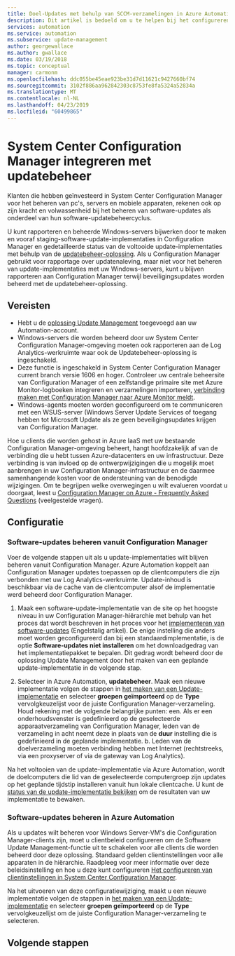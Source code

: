 ```yaml
---
title: Doel-Updates met behulp van SCCM-verzamelingen in Azure Automation - updatebeheer
description: Dit artikel is bedoeld om u te helpen bij het configureren van System Center Configuration Manager met deze oplossing voor het beheren van updates van met SCCM beheerde computers.
services: automation
ms.service: automation
ms.subservice: update-management
author: georgewallace
ms.author: gwallace
ms.date: 03/19/2018
ms.topic: conceptual
manager: carmonm
ms.openlocfilehash: ddc055be45eae923be31d7d11621c9427660bf74
ms.sourcegitcommit: 3102f886aa962842303c8753fe8fa5324a52834a
ms.translationtype: MT
ms.contentlocale: nl-NL
ms.lasthandoff: 04/23/2019
ms.locfileid: "60499865"
---
```

# <a name="integrate-system-center-configuration-manager-with-update-management"></a>System Center Configuration Manager integreren met updatebeheer

Klanten die hebben geïnvesteerd in System Center Configuration Manager voor het beheren van pc's, servers en mobiele apparaten, rekenen ook op zijn kracht en volwassenheid bij het beheren van software-updates als onderdeel van hun software-updatebeheercyclus.

U kunt rapporteren en beheerde Windows-servers bijwerken door te maken en vooraf staging-software-update-implementaties in Configuration Manager en gedetailleerde status van de voltooide update-implementaties met behulp van de [updatebeheer-oplossing](automation-update-management.md). Als u Configuration Manager gebruikt voor rapportage over updatenaleving, maar niet voor het beheren van update-implementaties met uw Windows-servers, kunt u blijven rapporteren aan Configuration Manager terwijl beveiligingsupdates worden beheerd met de updatebeheer-oplossing.

## <a name="prerequisites"></a>Vereisten

* Hebt u de [oplossing Update Management](automation-update-management.md) toegevoegd aan uw Automation-account.
* Windows-servers die worden beheerd door uw System Center Configuration Manager-omgeving moeten ook rapporteren aan de Log Analytics-werkruimte waar ook de Updatebeheer-oplossing is ingeschakeld.
* Deze functie is ingeschakeld in System Center Configuration Manager current branch versie 1606 en hoger. Controleer uw centrale beheersite van Configuration Manager of een zelfstandige primaire site met Azure Monitor-logboeken integreren en verzamelingen importeren, [verbinding maken met Configuration Manager naar Azure Monitor meldt](../azure-monitor/platform/collect-sccm.md).  
* Windows-agents moeten worden geconfigureerd om te communiceren met een WSUS-server (Windows Server Update Services of toegang hebben tot Microsoft Update als ze geen beveiligingsupdates krijgen van Configuration Manager.   

Hoe u clients die worden gehost in Azure IaaS met uw bestaande Configuration Manager-omgeving beheert, hangt hoofdzakelijk af van de verbinding die u hebt tussen Azure-datacenters en uw infrastructuur. Deze verbinding is van invloed op de ontwerpwijzigingen die u mogelijk moet aanbrengen in uw Configuration Manager-infrastructuur en de daarmee samenhangende kosten voor de ondersteuning van de benodigde wijzigingen. Om te begrijpen welke overwegingen u wilt evalueren voordat u doorgaat, leest u [Configuration Manager on Azure - Frequently Asked Questions](/sccm/core/understand/configuration-manager-on-azure#networking) (veelgestelde vragen).

## <a name="configuration"></a>Configuratie

### <a name="manage-software-updates-from-configuration-manager"></a>Software-updates beheren vanuit Configuration Manager 

Voer de volgende stappen uit als u update-implementaties wilt blijven beheren vanuit Configuration Manager. Azure Automation koppelt aan Configuration Manager updates toepassen op de clientcomputers die zijn verbonden met uw Log Analytics-werkruimte. Update-inhoud is beschikbaar via de cache van de clientcomputer alsof de implementatie werd beheerd door Configuration Manager.

1. Maak een software-update-implementatie van de site op het hoogste niveau in uw Configuration Manager-hiërarchie met behulp van het proces dat wordt beschreven in het proces voor het [implementeren van software-updates](/sccm/sum/deploy-use/deploy-software-updates) (Engelstalig artikel). De enige instelling die anders moet worden geconfigureerd dan bij een standaardimplementatie, is de optie **Software-updates niet installeren** om het downloadgedrag van het implementatiepakket te bepalen. Dit gedrag wordt beheerd door de oplossing Update Management door het maken van een geplande update-implementatie in de volgende stap.

1. Selecteer in Azure Automation, **updatebeheer**. Maak een nieuwe implementatie volgen de stappen in [het maken van een Update-implementatie](automation-tutorial-update-management.md#schedule-an-update-deployment) en selecteer **groepen geïmporteerd** op de **Type** vervolgkeuzelijst voor de juiste Configuration Manager-verzameling. Houd rekening met de volgende belangrijke punten: een. Als er een onderhoudsvenster is gedefinieerd op de geselecteerde apparaatverzameling van Configuration Manager, leden van de verzameling in acht neemt deze in plaats van de **duur** instelling die is gedefinieerd in de geplande implementatie.
    b. Leden van de doelverzameling moeten verbinding hebben met Internet (rechtstreeks, via een proxyserver of via de gateway van Log Analytics).

Na het voltooien van de update-implementatie via Azure Automation, wordt de doelcomputers die lid van de geselecteerde computergroep zijn updates op het geplande tijdstip installeren vanuit hun lokale clientcache. U kunt de [status van de update-implementatie bekijken](automation-tutorial-update-management.md#view-results-of-an-update-deployment) om de resultaten van uw implementatie te bewaken.

### <a name="manage-software-updates-from-azure-automation"></a>Software-updates beheren in Azure Automation

Als u updates wilt beheren voor Windows Server-VM's die Configuration Manager-clients zijn, moet u clientbeleid configureren om de Software Update Management-functie uit te schakelen voor alle clients die worden beheerd door deze oplossing. Standaard gelden clientinstellingen voor alle apparaten in de hiërarchie. Raadpleeg voor meer informatie over deze beleidsinstelling en hoe u deze kunt configureren [Het configureren van clientinstellingen in System Center Configuration Manager](/sccm/core/clients/deploy/configure-client-settings).

Na het uitvoeren van deze configuratiewijziging, maakt u een nieuwe implementatie volgen de stappen in [het maken van een Update-implementatie](automation-tutorial-update-management.md#schedule-an-update-deployment) en selecteer **groepen geïmporteerd** op de **Type** vervolgkeuzelijst om de juiste Configuration Manager-verzameling te selecteren.

## <a name="next-steps"></a>Volgende stappen


